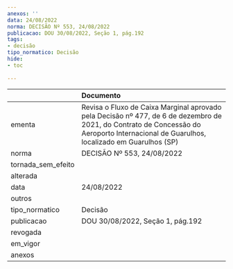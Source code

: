 ```yaml
---
anexos: ''
data: 24/08/2022
norma: DECISÃO Nº 553, 24/08/2022
publicacao: DOU 30/08/2022, Seção 1, pág.192
tags:
- decisão
tipo_normatico: Decisão
hide: 
- toc 
 
---
```


|                    | Documento                                                                                                                                                                               |
|:-------------------|:----------------------------------------------------------------------------------------------------------------------------------------------------------------------------------------|
| ementa             | Revisa o Fluxo de Caixa Marginal aprovado pela Decisão nº 477, de 6 de dezembro de 2021, do Contrato de Concessão do Aeroporto Internacional de Guarulhos, localizado em Guarulhos (SP) |
| norma              | DECISÃO Nº 553, 24/08/2022                                                                                                                                                              |
| tornada_sem_efeito |                                                                                                                                                                                         |
| alterada           |                                                                                                                                                                                         |
| data               | 24/08/2022                                                                                                                                                                              |
| outros             |                                                                                                                                                                                         |
| tipo_normatico     | Decisão                                                                                                                                                                                 |
| publicacao         | DOU 30/08/2022, Seção 1, pág.192                                                                                                                                                        |
| revogada           |                                                                                                                                                                                         |
| em_vigor           |                                                                                                                                                                                         |
| anexos             |                                                                                                                                                                                         |